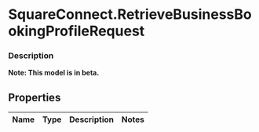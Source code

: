 # SquareConnect.RetrieveBusinessBookingProfileRequest

### Description
**Note: This model is in beta.**



## Properties
Name | Type | Description | Notes
------------ | ------------- | ------------- | -------------


